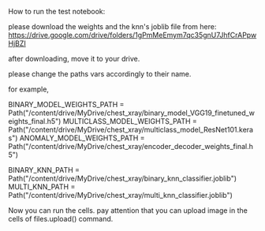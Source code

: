 How to run the test notebook:

please download the weights and the knn's joblib file from here:
https://drive.google.com/drive/folders/1gPmMeEmym7qc35gnU7JhfCrAPpwHjBZI

after downloading, move it to your drive.

please change the paths vars accordingly to their name.

for example, 

BINARY_MODEL_WEIGHTS_PATH = Path("/content/drive/MyDrive/chest_xray/binary_model_VGG19_finetuned_weights_final.h5")
MULTICLASS_MODEL_WEIGHTS_PATH = Path("/content/drive/MyDrive/chest_xray/multiclass_model_ResNet101.keras")
ANOMALY_MODEL_WEIGHTS_PATH = Path("/content/drive/MyDrive/chest_xray/encoder_decoder_weights_final.h5")

BINARY_KNN_PATH = Path("/content/drive/MyDrive/chest_xray/binary_knn_classifier.joblib")
MULTI_KNN_PATH = Path("/content/drive/MyDrive/chest_xray/multi_knn_classifier.joblib")

Now you can run the cells. pay attention that you can upload image
in the cells of files.upload() command.

